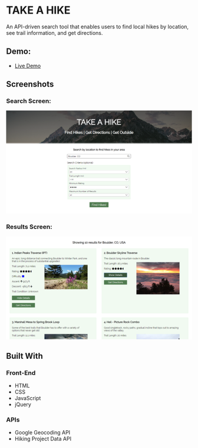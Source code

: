 # TAKE A HIKE

An API-driven search tool that enables users to find local hikes by location, see trail information, and get directions. 

## Demo:

- [Live Demo](https://ryanjeske14.github.io/take-a-hike/)

## Screenshots

### Search Screen:

![search screen](screenshots/search_screen.PNG)

### Results Screen:

![results screen](screenshots/results_screen.PNG)

## Built With

### Front-End
* HTML
* CSS
* JavaScript
* jQuery

### APIs
* Google Geocoding API
* Hiking Project Data API


